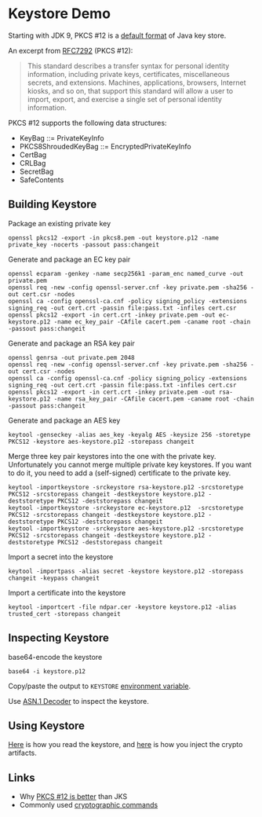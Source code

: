 # Keystore Demo

Starting with JDK 9, PKCS #12 is a [default format](https://blogs.oracle.com/jtc/jdk9-keytool-transitions-default-keystore-to-pkcs12) of Java key store.

An excerpt from [RFC7292](https://tools.ietf.org/html/rfc7292) (PKCS #12):

> This standard describes a transfer syntax for personal identity
> information, including private keys, certificates, miscellaneous
> secrets, and extensions. Machines, applications, browsers, Internet
> kiosks, and so on, that support this standard will allow a user to
> import, export, and exercise a single set of personal identity
> information.

PKCS #12 supports the following data structures:

- KeyBag ::= PrivateKeyInfo
- PKCS8ShroudedKeyBag ::= EncryptedPrivateKeyInfo
- CertBag
- CRLBag
- SecretBag
- SafeContents

## Building Keystore

Package an existing private key

    openssl pkcs12 -export -in pkcs8.pem -out keystore.p12 -name private_key -nocerts -passout pass:changeit

Generate and package an EC key pair

    openssl ecparam -genkey -name secp256k1 -param_enc named_curve -out private.pem
    openssl req -new -config openssl-server.cnf -key private.pem -sha256 -out cert.csr -nodes
    openssl ca -config openssl-ca.cnf -policy signing_policy -extensions signing_req -out cert.crt -passin file:pass.txt -infiles cert.csr
    openssl pkcs12 -export -in cert.crt -inkey private.pem -out ec-keystore.p12 -name ec_key_pair -CAfile cacert.pem -caname root -chain -passout pass:changeit

Generate and package an RSA key pair

    openssl genrsa -out private.pem 2048
    openssl req -new -config openssl-server.cnf -key private.pem -sha256 -out cert.csr -nodes
    openssl ca -config openssl-ca.cnf -policy signing_policy -extensions signing_req -out cert.crt -passin file:pass.txt -infiles cert.csr
    openssl pkcs12 -export -in cert.crt -inkey private.pem -out rsa-keystore.p12 -name rsa_key_pair -CAfile cacert.pem -caname root -chain -passout pass:changeit

Generate and package an AES key

    keytool -genseckey -alias aes_key -keyalg AES -keysize 256 -storetype PKCS12 -keystore aes-keystore.p12 -storepass changeit

Merge three key pair keystores into the one with the private key. Unfortunately you cannot merge multiple private key keystores. If you want to do it, you need to add a (self-signed) certificate to the private key.

    keytool -importkeystore -srckeystore rsa-keystore.p12 -srcstoretype PKCS12 -srcstorepass changeit -destkeystore keystore.p12 -deststoretype PKCS12 -deststorepass changeit
    keytool -importkeystore -srckeystore ec-keystore.p12  -srcstoretype PKCS12 -srcstorepass changeit -destkeystore keystore.p12 -deststoretype PKCS12 -deststorepass changeit
    keytool -importkeystore -srckeystore aes-keystore.p12 -srcstoretype PKCS12 -srcstorepass changeit -destkeystore keystore.p12 -deststoretype PKCS12 -deststorepass changeit

Import a secret into the keystore

    keytool -importpass -alias secret -keystore keystore.p12 -storepass changeit -keypass changeit

Import a certificate into the keystore

    keytool -importcert -file ndpar.cer -keystore keystore.p12 -alias trusted_cert -storepass changeit


## Inspecting Keystore

base64-encode the keystore

    base64 -i keystore.p12

Copy/paste the output to `KEYSTORE` [environment variable](src/main/resources/application.yml).

Use [ASN.1 Decoder](http://lapo.it/asn1js/) to inspect the keystore.


## Using Keystore

[Here](src/main/java/com/ndpar/demo/crypto/KeyStoreConfig.java) is how you read the keystore,
and [here](src/test/java/com/ndpar/demo/crypto/KeyStoreConfigTests.java) is how you inject the crypto artifacts.


## Links

- Why [PKCS #12 is better](https://neilmadden.wordpress.com/2017/11/17/java-keystores-the-gory-details/) than JKS
- Commonly used [cryptographic commands](https://blog.ndpar.com/2017/04/24/cryptography-tools/)

